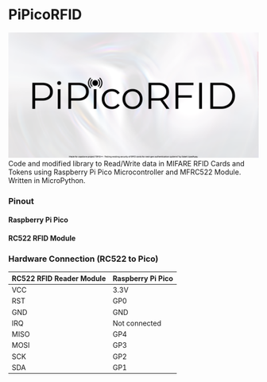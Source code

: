 # PiPicoRFID
![](https://github.com/Saket-Upadhyay/PiPicoRFID/blob/main/docs/repository-poster.png)
Code and modified library to Read/Write data in MIFARE RFID Cards and Tokens using Raspberry Pi Pico Microcontroller and MFRC522 Module. Written in MicroPython.

### Pinout
#### Raspberry Pi Pico
#### RC522 RFID Module

### Hardware Connection (RC522 to Pico)

| **RC522 RFID Reader Module**        | **Raspberry Pi Pico**        |
|-------------------------------------|------------------------------|
|     VCC                             |     3.3V                     |
|     RST                             |     GP0                      |
|     GND                             |     GND                      |
|     IRQ                             |     Not connected            |
|     MISO                            |     GP4                      |
|     MOSI                            |     GP3                      |
|     SCK                             |     GP2                      |
|     SDA                             |     GP1                      |
